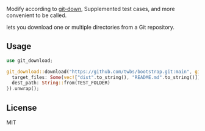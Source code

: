 Modify according to [git-down](https://github.com/zikani03/git-down), Supplemented test cases, and more convenient to be called.

lets you download one or multiple directories from a Git repository.

## Usage

```rs
use git_download;

git_download::download("https://github.com/twbs/bootstrap.git:main", git_download::DownloadOptions {
  target_files: Some(vec!["dist".to_string(), "README.md".to_string()]),
  dest_path: String::from(TEST_FOLDER)
}).unwrap();

```

## License

MIT
